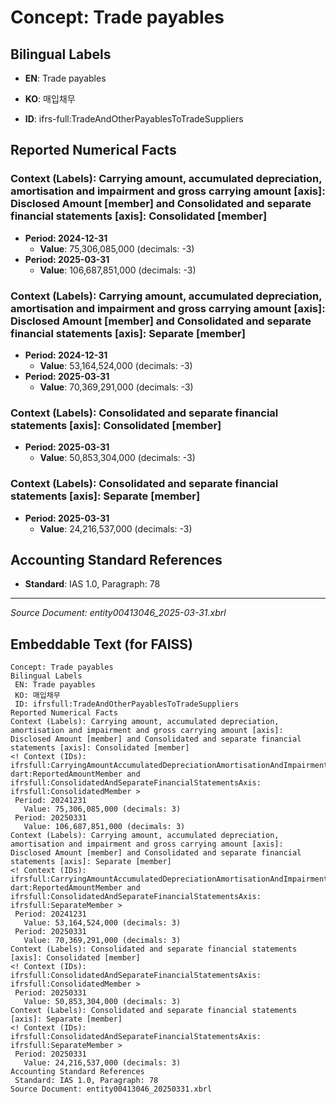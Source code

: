 # Concept: Trade payables

## Bilingual Labels
- **EN**: Trade payables
- **KO**: 매입채무

- **ID**: ifrs-full:TradeAndOtherPayablesToTradeSuppliers

## Reported Numerical Facts

### **Context (Labels): Carrying amount, accumulated depreciation, amortisation and impairment and gross carrying amount [axis]: Disclosed Amount [member] and Consolidated and separate financial statements [axis]: Consolidated [member]**
<!-- Context (IDs): ifrs-full:CarryingAmountAccumulatedDepreciationAmortisationAndImpairmentAndGrossCarryingAmountAxis: dart:ReportedAmountMember and ifrs-full:ConsolidatedAndSeparateFinancialStatementsAxis: ifrs-full:ConsolidatedMember -->
- **Period: 2024-12-31**
  - **Value**: 75,306,085,000 (decimals: -3)
- **Period: 2025-03-31**
  - **Value**: 106,687,851,000 (decimals: -3)

### **Context (Labels): Carrying amount, accumulated depreciation, amortisation and impairment and gross carrying amount [axis]: Disclosed Amount [member] and Consolidated and separate financial statements [axis]: Separate [member]**
<!-- Context (IDs): ifrs-full:CarryingAmountAccumulatedDepreciationAmortisationAndImpairmentAndGrossCarryingAmountAxis: dart:ReportedAmountMember and ifrs-full:ConsolidatedAndSeparateFinancialStatementsAxis: ifrs-full:SeparateMember -->
- **Period: 2024-12-31**
  - **Value**: 53,164,524,000 (decimals: -3)
- **Period: 2025-03-31**
  - **Value**: 70,369,291,000 (decimals: -3)

### **Context (Labels): Consolidated and separate financial statements [axis]: Consolidated [member]**
<!-- Context (IDs): ifrs-full:ConsolidatedAndSeparateFinancialStatementsAxis: ifrs-full:ConsolidatedMember -->
- **Period: 2025-03-31**
  - **Value**: 50,853,304,000 (decimals: -3)

### **Context (Labels): Consolidated and separate financial statements [axis]: Separate [member]**
<!-- Context (IDs): ifrs-full:ConsolidatedAndSeparateFinancialStatementsAxis: ifrs-full:SeparateMember -->
- **Period: 2025-03-31**
  - **Value**: 24,216,537,000 (decimals: -3)

## Accounting Standard References
- **Standard**: IAS 1.0, Paragraph: 78

---
*Source Document: entity00413046_2025-03-31.xbrl*
## Embeddable Text (for FAISS)
```text
Concept: Trade payables
Bilingual Labels
 EN: Trade payables
 KO: 매입채무
 ID: ifrsfull:TradeAndOtherPayablesToTradeSuppliers
Reported Numerical Facts
Context (Labels): Carrying amount, accumulated depreciation, amortisation and impairment and gross carrying amount [axis]: Disclosed Amount [member] and Consolidated and separate financial statements [axis]: Consolidated [member]
<! Context (IDs): ifrsfull:CarryingAmountAccumulatedDepreciationAmortisationAndImpairmentAndGrossCarryingAmountAxis: dart:ReportedAmountMember and ifrsfull:ConsolidatedAndSeparateFinancialStatementsAxis: ifrsfull:ConsolidatedMember >
 Period: 20241231
   Value: 75,306,085,000 (decimals: 3)
 Period: 20250331
   Value: 106,687,851,000 (decimals: 3)
Context (Labels): Carrying amount, accumulated depreciation, amortisation and impairment and gross carrying amount [axis]: Disclosed Amount [member] and Consolidated and separate financial statements [axis]: Separate [member]
<! Context (IDs): ifrsfull:CarryingAmountAccumulatedDepreciationAmortisationAndImpairmentAndGrossCarryingAmountAxis: dart:ReportedAmountMember and ifrsfull:ConsolidatedAndSeparateFinancialStatementsAxis: ifrsfull:SeparateMember >
 Period: 20241231
   Value: 53,164,524,000 (decimals: 3)
 Period: 20250331
   Value: 70,369,291,000 (decimals: 3)
Context (Labels): Consolidated and separate financial statements [axis]: Consolidated [member]
<! Context (IDs): ifrsfull:ConsolidatedAndSeparateFinancialStatementsAxis: ifrsfull:ConsolidatedMember >
 Period: 20250331
   Value: 50,853,304,000 (decimals: 3)
Context (Labels): Consolidated and separate financial statements [axis]: Separate [member]
<! Context (IDs): ifrsfull:ConsolidatedAndSeparateFinancialStatementsAxis: ifrsfull:SeparateMember >
 Period: 20250331
   Value: 24,216,537,000 (decimals: 3)
Accounting Standard References
 Standard: IAS 1.0, Paragraph: 78
Source Document: entity00413046_20250331.xbrl
```